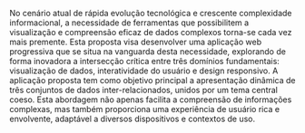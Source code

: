 No cenário atual de rápida evolução tecnológica e crescente complexidade 
informacional, a necessidade de ferramentas que possibilitem a visualização e compreensão 
eficaz de dados complexos torna-se cada vez mais premente. Esta proposta visa desenvolver 
uma aplicação web progressiva que se situa na vanguarda desta necessidade, explorando de 
forma inovadora a intersecção crítica entre três domínios fundamentais: visualização de 
dados, interatividade do usuário e design responsivo.
A aplicação proposta tem como objetivo principal a apresentação dinâmica de três 
conjuntos de dados inter-relacionados, unidos por um tema central coeso. Esta abordagem 
não apenas facilita a compreensão de informações complexas, mas também proporciona uma 
experiência de usuário rica e envolvente, adaptável a diversos dispositivos e contextos de 
uso.
